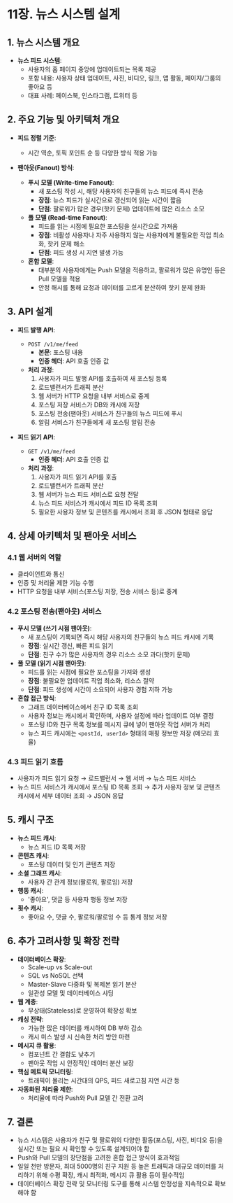 # 11장. 뉴스 시스템 설계

## 1. 뉴스 시스템 개요

- **뉴스 피드 시스템**:
    - 사용자의 홈 페이지 중앙에 업데이트되는 목록 제공
    - 포함 내용: 사용자 상태 업데이트, 사진, 비디오, 링크, 앱 활동, 페이지/그룹의 좋아요 등
    - 대표 사례: 페이스북, 인스타그램, 트위터 등

## 2. 주요 기능 및 아키텍처 개요

- **피드 정렬 기준**:
    - 시간 역순, 토픽 포인트 순 등 다양한 방식 적용 가능

- **팬아웃(Fanout) 방식**:
    - **푸시 모델 (Write-time Fanout)**:
        - 새 포스팅 작성 시, 해당 사용자의 친구들의 뉴스 피드에 즉시 전송
        - **장점**: 뉴스 피드가 실시간으로 갱신되어 읽는 시간이 짧음
        - **단점**: 팔로워가 많은 경우(핫키 문제) 업데이트에 많은 리소스 소모
    - **풀 모델 (Read-time Fanout)**:
        - 피드를 읽는 시점에 필요한 포스팅을 실시간으로 가져옴
        - **장점**: 비활성 사용자나 자주 사용하지 않는 사용자에게 불필요한 작업 최소화, 핫키 문제 해소
        - **단점**: 피드 생성 시 지연 발생 가능
    - **혼합 모델**:
        - 대부분의 사용자에게는 Push 모델을 적용하고, 팔로워가 많은 유명인 등은 Pull 모델을 적용
        - 안정 해시를 통해 요청과 데이터를 고르게 분산하여 핫키 문제 완화

## 3. API 설계

- **피드 발행 API**:
    - `POST /v1/me/feed`
        - **본문**: 포스팅 내용
        - **인증 헤더**: API 호출 인증 값
    - **처리 과정**:
        1. 사용자가 피드 발행 API를 호출하여 새 포스팅 등록
        2. 로드밸런서가 트래픽 분산
        3. 웹 서버가 HTTP 요청을 내부 서비스로 중계
        4. 포스팅 저장 서비스가 DB와 캐시에 저장
        5. 포스팅 전송(팬아웃) 서비스가 친구들의 뉴스 피드에 푸시
        6. 알림 서비스가 친구들에게 새 포스팅 알림 전송

- **피드 읽기 API**:
    - `GET /v1/me/feed`
        - **인증 헤더**: API 호출 인증 값
    - **처리 과정**:
        1. 사용자가 피드 읽기 API를 호출
        2. 로드밸런서가 트래픽 분산
        3. 웹 서버가 뉴스 피드 서비스로 요청 전달
        4. 뉴스 피드 서비스가 캐시에서 피드 ID 목록 조회
        5. 필요한 사용자 정보 및 콘텐츠를 캐시에서 조회 후 JSON 형태로 응답

## 4. 상세 아키텍처 및 팬아웃 서비스

### 4.1 웹 서버의 역할
- 클라이언트와 통신
- 인증 및 처리율 제한 기능 수행
- HTTP 요청을 내부 서비스(포스팅 저장, 전송 서비스 등)로 중계

### 4.2 포스팅 전송(팬아웃) 서비스
- **푸시 모델 (쓰기 시점 팬아웃)**:
    - 새 포스팅이 기록되면 즉시 해당 사용자의 친구들의 뉴스 피드 캐시에 기록
    - **장점**: 실시간 갱신, 빠른 피드 읽기
    - **단점**: 친구 수가 많은 사용자의 경우 리소스 소모 과다(핫키 문제)
- **풀 모델 (읽기 시점 팬아웃)**:
    - 피드를 읽는 시점에 필요한 포스팅을 가져와 생성
    - **장점**: 불필요한 업데이트 작업 최소화, 리소스 절약
    - **단점**: 피드 생성에 시간이 소요되어 사용자 경험 저하 가능
- **혼합 접근 방식**:
    - 그래프 데이터베이스에서 친구 ID 목록 조회
    - 사용자 정보는 캐시에서 확인하며, 사용자 설정에 따라 업데이트 여부 결정
    - 포스팅 ID와 친구 목록 정보를 메시지 큐에 넣어 팬아웃 작업 서버가 처리
    - 뉴스 피드 캐시에는 `<postId, userId>` 형태의 매핑 정보만 저장 (메모리 효율)

### 4.3 피드 읽기 흐름
- 사용자가 피드 읽기 요청 → 로드밸런서 → 웹 서버 → 뉴스 피드 서비스
- 뉴스 피드 서비스가 캐시에서 포스팅 ID 목록 조회 → 추가 사용자 정보 및 콘텐츠 캐시에서 세부 데이터 조회 → JSON 응답

## 5. 캐시 구조

- **뉴스 피드 캐시**:
    - 뉴스 피드 ID 목록 저장
- **콘텐츠 캐시**:
    - 포스팅 데이터 및 인기 콘텐츠 저장
- **소셜 그래프 캐시**:
    - 사용자 간 관계 정보(팔로워, 팔로잉) 저장
- **행동 캐시**:
    - '좋아요', 댓글 등 사용자 행동 정보 저장
- **횟수 캐시**:
    - 좋아요 수, 댓글 수, 팔로워/팔로잉 수 등 통계 정보 저장

## 6. 추가 고려사항 및 확장 전략

- **데이터베이스 확장**:
    - Scale-up vs Scale-out
    - SQL vs NoSQL 선택
    - Master-Slave 다중화 및 복제본 읽기 분산
    - 일관성 모델 및 데이터베이스 샤딩
- **웹 계층**:
    - 무상태(Stateless)로 운영하여 확장성 확보
- **캐싱 전략**:
    - 가능한 많은 데이터를 캐시하여 DB 부하 감소
    - 캐시 미스 발생 시 신속한 처리 방안 마련
- **메시지 큐 활용**:
    - 컴포넌트 간 결합도 낮추기
    - 팬아웃 작업 시 안정적인 데이터 분산 보장
- **핵심 메트릭 모니터링**:
    - 트래픽이 몰리는 시간대의 QPS, 피드 새로고침 지연 시간 등
- **자동화된 처리율 제한**:
    - 처리율에 따라 Push와 Pull 모델 간 전환 고려

## 7. 결론

- 뉴스 시스템은 사용자가 친구 및 팔로워의 다양한 활동(포스팅, 사진, 비디오 등)을 실시간 또는 필요 시 확인할 수 있도록 설계되어야 함
- Push와 Pull 모델의 장단점을 고려한 혼합 접근 방식이 효과적임
- 일일 천만 방문자, 최대 5000명의 친구 지원 등 높은 트래픽과 대규모 데이터를 처리하기 위해 수평 확장, 캐시 최적화, 메시지 큐 활용 등이 필수적임
- 데이터베이스 확장 전략 및 모니터링 도구를 통해 시스템 안정성을 지속적으로 확보해야 함
